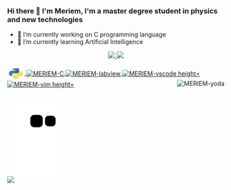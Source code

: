 ### Hi there 👋 I'm Meriem, I'm a master degree student in physics and new technologies
- 🔭 I’m currently working on C programming language
- 🌱 I’m currently learning Artificial Intelligence

<div align="center">
  <a href="https://github.com/MERYEMOINIM">
  <img height="180em" src="https://github-readme-stats.vercel.app/api?username=MERYEMOINIM&show_icons=true&theme=dracula&include_all_commits=true&count_private=true"/>
  <img height="180em" src="https://github-readme-stats.vercel.app/api/top-langs/?username=MERYEMOINIM&layout=compact&langs_count=7&theme=dracula"/>
</div>
  
  <div style="display: inline_block"><br>
  <img align="center" alt="MERIEM-Python" height="30" width="40" src="https://raw.githubusercontent.com/devicons/devicon/master/icons/python/python-original.svg">
  <img align="center" alt="MERIEM-C" height="30" width="40" src="https://cdn.jsdelivr.net/gh/devicons/devicon/icons/c/c-original.svg">
  <img align="center" alt="MERIEM-labview" height="30" width="40" src="https://cdn.jsdelivr.net/gh/devicons/devicon/icons/labview/labview-original-wordmark.svg">
  <img  align="center" alt="MERIEM-vscode height="30" width="30"src="https://cdn.jsdelivr.net/gh/devicons/devicon/icons/vscode/vscode-original-wordmark.svg">
  <img align="center" alt="MERIEM-vim height="30" width="30" src="https://cdn.jsdelivr.net/gh/devicons/devicon/icons/adonisjs/adonisjs-original.svg">
  <img align="right" alt="MERIEM-yoda" src="https://cdn.discordapp.com/attachments/795358919417397249/825430589581688872/hi.gif">
</div>
  
  ##
  
  
  <a href="https://www.linkedin.com/in/meriem-oinim-308ab7252/" target="_blank"><img src="https://img.shields.io/badge/-LinkedIn-%230077B5?style=for-the-badge&logo=linkedin&logoColor=white" target="_blank"></a> 
  ![Snake animation](https://github.com/rafaballerini/rafaballerini/blob/output/github-contribution-grid-snake.svg)
</div>
